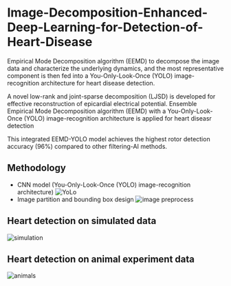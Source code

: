# Image-Decomposition-Enhanced-Deep-Learning-for-Detection-of-Heart-Disease
Empirical Mode Decomposition algorithm (EEMD) to decompose the image data and characterize the underlying dynamics, and the most representative component is then fed into a You-Only-Look-Once (YOLO) image-recognition architecture for heart disease detection.


A novel low-rank and joint-sparse decomposition (LJSD) is developed for effective reconstruction of epicardial electrical potential.
Ensemble Empirical Mode Decomposition algorithm (EEMD) with a You-Only-Look-Once (YOLO) image-recognition architecture is applied for heart diseasr detection

This integrated EEMD-YOLO model achieves the highest rotor detection accuracy (96%) compared to other filtering-AI methods. 

## Methodology
- CNN model (You-Only-Look-Once (YOLO) image-recognition architecture)
![YoLo](https://user-images.githubusercontent.com/71365210/189995854-905bdf41-3173-4bd5-8f34-8a3149780f53.jpg)
- Image partition and bounding box design
![image preprocess](https://user-images.githubusercontent.com/71365210/189996344-17ff2bb7-9f82-44c0-bcbc-5bc6ce9a21b6.jpg)


## Heart detection on simulated data
![simulation](https://user-images.githubusercontent.com/71365210/189996445-5492b24f-0f3a-4dce-8645-38ae7e468824.jpg)


## Heart detection on animal experiment data
![animals](https://user-images.githubusercontent.com/71365210/189996617-c83972d9-e5df-4ffd-93d5-696967f8c61c.jpg)

